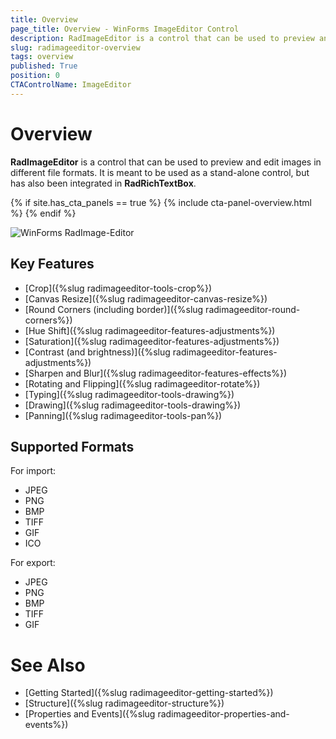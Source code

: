```yaml
---
title: Overview
page_title: Overview - WinForms ImageEditor Control
description: RadImageEditor is a control that can be used to preview and edit images in different file formats. It can be used as a stand-alone control, but has also been integrated in RadRichTextBox.
slug: radimageeditor-overview
tags: overview
published: True
position: 0
CTAControlName: ImageEditor
---
```


# Overview

__RadImageEditor__ is a control that can be used to preview and edit images in different file formats. It is meant to be used as a stand-alone control, but has also been integrated in __RadRichTextBox__.

{% if site.has_cta_panels == true %}
{% include cta-panel-overview.html %}
{% endif %}

![WinForms RadImage-Editor ](images/image-editor-overview001.png)

## Key Features

* [Crop]({%slug radimageeditor-tools-crop%}) 
* [Canvas Resize]({%slug radimageeditor-canvas-resize%}) 
* [Round Corners (including border)]({%slug radimageeditor-round-corners%}) 
* [Hue Shift]({%slug radimageeditor-features-adjustments%}) 
* [Saturation]({%slug radimageeditor-features-adjustments%}) 
* [Contrast (and brightness)]({%slug radimageeditor-features-adjustments%})  
* [Sharpen and Blur]({%slug radimageeditor-features-effects%}) 
* [Rotating and Flipping]({%slug radimageeditor-rotate%}) 
* [Typing]({%slug radimageeditor-tools-drawing%}) 
* [Drawing]({%slug radimageeditor-tools-drawing%}) 
* [Panning]({%slug radimageeditor-tools-pan%}) 

## Supported Formats

For import: 

* JPEG 
* PNG 
* BMP
* TIFF
* GIF
* ICO


For export: 

* JPEG
* PNG
* BMP
* TIFF
* GIF


# See Also

* [Getting Started]({%slug radimageeditor-getting-started%})
* [Structure]({%slug radimageeditor-structure%})
* [Properties and Events]({%slug radimageeditor-properties-and-events%})
